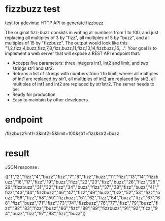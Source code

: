 # fizzbuzz test

test for adevinta: HTTP API to generate fizzbuzz

The original fizz-buzz consists in writing all numbers from 1 to 100, and just replacing all multiples of 3 by "fizz", all multiples of 5 by "buzz", and all multiples of 15 by "fizzbuzz".
The output would look like this: "1,2,fizz,4,buzz,fizz,7,8,fizz,buzz,11,fizz,13,14,fizzbuzz,16,...".
Your goal is to implement a web server that will expose a REST API endpoint that:
- Accepts five parameters: three integers int1, int2 and limit, and two strings str1 and str2.
- Returns a list of strings with numbers from 1 to limit, where: all multiples of int1 are replaced by str1, all multiples of int2 are replaced by str2, all multiples of int1 and int2 are replaced by str1str2.
The server needs to be:
- Ready for production
- Easy to maintain by other developers


# endpoint

/fizzbuzz?int1=3&int2=5&limit=100&str1=fizz&str2=buzz


# result

JSON response :

{["1","2","fizz","4","buzz","fizz","7","8","fizz","buzz","11","fizz","13","14","fizzbuzz","16","17","fizz","19","buzz","fizz","22","23","fizz","buzz","26","fizz","28","29","fizzbuzz","31","32","fizz","34","buzz","fizz","37","38","fizz","buzz","41","fizz","43","44","fizzbuzz","46","47","fizz","49","buzz","fizz","52","53","fizz","buzz","56","fizz","58","59","fizzbuzz","61","62","fizz","64","buzz","fizz","67","68","fizz","buzz","71","fizz","73","74","fizzbuzz","76","77","fizz","79","buzz","fizz","82","83","fizz","buzz","86","fizz","88","89","fizzbuzz","91","92","fizz","94","buzz","fizz","97","98","fizz","buzz"]}
